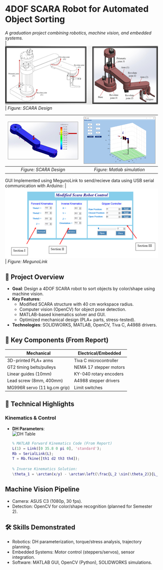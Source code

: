 # 4DOF SCARA Robot for Automated Object Sorting
*A graduation project combining robotics, machine vision, and embedded systems.*  
| ![SCARA Design](images/DesignedRobot.png)  
| *Figure: SCARA Design*  

| ![SCARA Design](images/StressAnalysis.png) | ![Matlab simulation](images/RobotSimulation.png) |
|:--------------------------------------------------:|:-----------------------------------------------:|
| *Figure: SCARA Design*                         | *Figure: Matlab simulation*              |

GUI Implemented using MegunoLink to send/recieve data using USB serial communication with Arduino:
| ![GUI Design](images/GUI_Interface.png)
| *Figure: MegunoLink*



## 📌 Project Overview
- **Goal**: Design a 4DOF SCARA robot to sort objects by color/shape using machine vision.
- **Key Features**:
  - Modified SCARA structure with 40 cm workspace radius.
  - Computer vision (OpenCV) for object pose detection.
  - MATLAB-based kinematics solver and GUI.
  - Optimized mechanical design (PLA+ parts, stress-tested).
- **Technologies**: SOLIDWORKS, MATLAB, OpenCV, Tiva C, A4988 drivers.

## 🔧 Key Components (From Report)
| **Mechanical**              | **Electrical/Embedded**      |
|------------------------------|------------------------------|
| 3D-printed PLA+ arms         | Tiva C microcontroller       |
| GT2 timing belts/pulleys     | NEMA 17 stepper motors       |
| Linear guides (10mm)         | KY-040 rotary encoders       |
| Lead screw (8mm, 400mm)      | A4988 stepper drivers        |
| MG996R servo (11 kg.cm grip) | Limit switches              |

## 🎯 Technical Highlights
### Kinematics & Control
- **DH Parameters**:  
  ![DH Table](Documentation/Extracted_Figures/Table_4.1.png)  
  ```matlab
  % MATLAB Forward Kinematics Code (From Report)
  L(1) = Link([0 35.8 0 pi 0], 'standard');
  Rb = SerialLink(L);
  T = Rb.fkine([th1 d2 th3 th4]);

  % Inverse Kinematics Solution:
  \theta_1 = \arctan(x/y) - \arctan\left(\frac{L_2 \sin(\theta_2)}{L_1 + L_2 \cos(\theta_2)}\right)
  ```

## Machine Vision Pipeline
- Camera: ASUS C3 (1080p, 30 fps).
- Detection: OpenCV for color/shape recognition (planned for Semester 2).

## 🛠️ Skills Demonstrated
- Robotics: DH parameterization, torque/stress analysis, trajectory planning.
- Embedded Systems: Motor control (steppers/servos), sensor integration.
- Software: MATLAB GUI, OpenCV (Python), SOLIDWORKS simulations.


